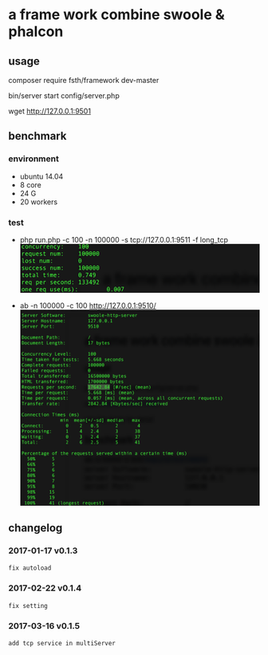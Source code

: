 # a frame work combine swoole & phalcon

## usage

composer require fsth/framework dev-master

bin/server start config/server.php 

wget http://127.0.0.1:9501 

## benchmark

### environment
* ubuntu 14.04
* 8 core 
* 24 G
* 20 workers

### test

* php run.php -c 100 -n 100000 -s tcp://127.0.0.1:9511 -f long_tcp
![](doc/tcp-benchmark.png)

* ab -n 100000 -c 100 http://127.0.0.1:9510/
![](doc/http-benchmark.png)

## changelog 

### 2017-01-17 v0.1.3
```
fix autoload
```

### 2017-02-22 v0.1.4
```
fix setting
```

### 2017-03-16 v0.1.5
```
add tcp service in multiServer
```

